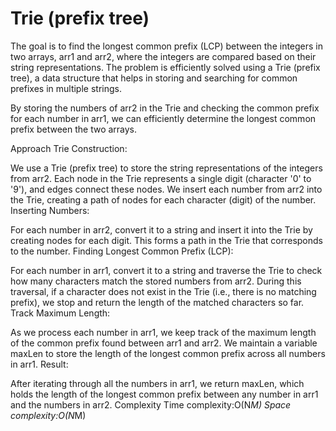 # Trie (prefix tree)

The goal is to find the longest common prefix (LCP) between the integers in two arrays, arr1 and arr2, where the integers are compared based on their string representations. The problem is efficiently solved using a Trie (prefix tree), a data structure that helps in storing and searching for common prefixes in multiple strings.

By storing the numbers of arr2 in the Trie and checking the common prefix for each number in arr1, we can efficiently determine the longest common prefix between the two arrays.

Approach
Trie Construction:

We use a Trie (prefix tree) to store the string representations of the integers from arr2.
Each node in the Trie represents a single digit (character '0' to '9'), and edges connect these nodes.
We insert each number from arr2 into the Trie, creating a path of nodes for each character (digit) of the number.
Inserting Numbers:

For each number in arr2, convert it to a string and insert it into the Trie by creating nodes for each digit. This forms a path in the Trie that corresponds to the number.
Finding Longest Common Prefix (LCP):

For each number in arr1, convert it to a string and traverse the Trie to check how many characters match the stored numbers from arr2.
During this traversal, if a character does not exist in the Trie (i.e., there is no matching prefix), we stop and return the length of the matched characters so far.
Track Maximum Length:

As we process each number in arr1, we keep track of the maximum length of the common prefix found between arr1 and arr2.
We maintain a variable maxLen to store the length of the longest common prefix across all numbers in arr1.
Result:

After iterating through all the numbers in arr1, we return maxLen, which holds the length of the longest common prefix between any number in arr1 and the numbers in arr2.
Complexity
Time complexity:O(N*M)
Space complexity:O(N*M)
